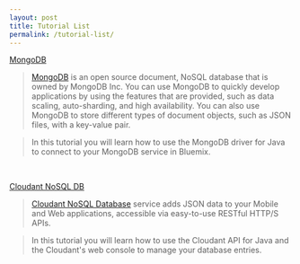 ```yaml
---
layout: post
title: Tutorial List
permalink: /tutorial-list/
---
```


[MongoDB](/mongodb)

>[MongoDB](https://console.ng.bluemix.net/docs/services/MongoDB/index.html#MongoDB) is an open source document, NoSQL database that is owned by MongoDB Inc. You can use MongoDB to quickly develop applications by using the features that are provided, such as data scaling, auto-sharding, and high availability. You can also use MongoDB to store different types of document objects, such as JSON files, with a key-value pair.

>In this tutorial you will learn how to use the MongoDB driver for Java to connect to your MongoDB service in Bluemix.

<br>

[Cloudant NoSQL DB](/cloudant-nosql)

>[Cloudant NoSQL Database](https://console.ng.bluemix.net/docs/services/Cloudant/index.html#Cloudant) service adds JSON data to your Mobile and Web applications, accessible via easy-to-use RESTful HTTP/S APIs.

>In this tutorial you will learn how to use the Cloudant API for Java and the Cloudant's web console to manage your database entries.
